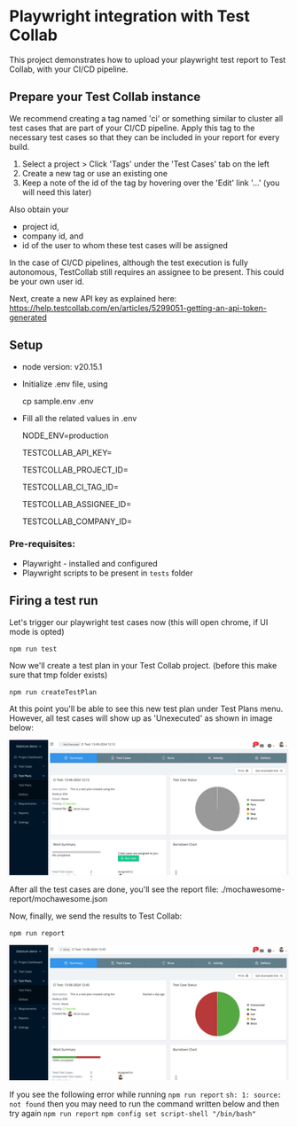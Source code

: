 # Playwright integration with Test Collab

This project demonstrates how to upload your playwright test report to Test Collab, with your CI/CD pipeline.

## Prepare your Test Collab instance

We recommend creating a tag named 'ci' or something similar to cluster all test cases that are part of your CI/CD pipeline. Apply this tag to the necessary test cases so that they can be included in your report for every build.

1. Select a project > Click 'Tags' under the 'Test Cases' tab on the left
2. Create a new tag or use an existing one
3. Keep a note of the id of the tag by hovering over the 'Edit' link '...' (you will need this later)

Also obtain your 
* project id, 
* company id, and 
* id of the user to whom these test cases will be assigned 

In the case of CI/CD pipelines, although the test execution is fully autonomous, TestCollab still requires an assignee to be present. This could be your own user id. 

Next, create a new API key as explained here: https://help.testcollab.com/en/articles/5299051-getting-an-api-token-generated

## Setup

- node version: v20.15.1

- Initialize .env file, using   

    cp sample.env .env

- Fill all the related values in .env

    NODE_ENV=production

    TESTCOLLAB_API_KEY=

    TESTCOLLAB_PROJECT_ID=

    TESTCOLLAB_CI_TAG_ID=

    TESTCOLLAB_ASSIGNEE_ID=

    TESTCOLLAB_COMPANY_ID=

### Pre-requisites:
* Playwright - installed and configured
* Playwright scripts to be present in `tests` folder

## Firing a test run

Let's trigger our playwright test cases now (this will open chrome, if UI mode is opted)

    npm run test

Now we'll create a test plan in your Test Collab project. (before this make sure that tmp folder exists)

    npm run createTestPlan


At this point you'll be able to see this new test plan under Test Plans menu.
However, all test cases will show up as 'Unexecuted' as shown in image below:

![Unexecuted test plan](docs/unexec.png)

After all the test cases are done, you'll see the report file:
./mochawesome-report/mochawesome.json

Now, finally, we send the results to Test Collab:

    npm run report

![Completed test plan](docs/completed.png)

If you see the following error while running `npm run report`
    `sh: 1: source: not found`
then you may need to run the command written below and then try again `npm run report`
    `npm config set script-shell "/bin/bash"` 

